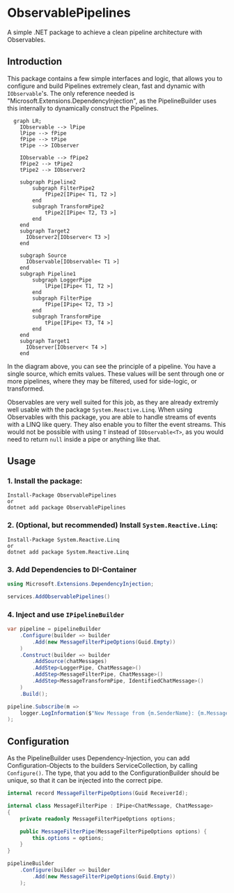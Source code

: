 # ObservablePipelines

A simple .NET package to achieve a clean pipeline architecture with Observables.

## Introduction

This package contains a few simple interfaces and logic, that allows you to configure and build Pipelines extremely clean, fast and dynamic with `IObservable`'s. The only reference needed is "Microsoft.Extensions.DependencyInjection", as the PipelineBuilder uses this internally to dynamically construct the Pipelines.

```mermaid
  graph LR;
    IObservable --> lPipe
    lPipe --> fPipe
    fPipe --> tPipe
    tPipe --> IObserver

    IObservable --> fPipe2
    fPipe2 --> tPipe2
    tPipe2 --> IObserver2

    subgraph Pipeline2
        subgraph FilterPipe2
            fPipe2[IPipe< T1, T2 >]
        end
        subgraph TransformPipe2
            tPipe2[IPipe< T2, T3 >]
        end
    end
    subgraph Target2
      IObserver2[IObserver< T3 >]
    end

    subgraph Source
      IObservable[IObservable< T1 >]
    end
    subgraph Pipeline1
        subgraph LoggerPipe
            lPipe[IPipe< T1, T2 >]
        end
        subgraph FilterPipe
            fPipe[IPipe< T2, T3 >]
        end
        subgraph TransformPipe
            tPipe[IPipe< T3, T4 >]
        end
    end
    subgraph Target1
      IObserver[IObserver< T4 >]
    end

```

In the diagram above, you can see the principle of a pipeline. You have a single source, which emits values. These values will be sent through one or more pipelines, where they may be filtered, used for side-logic, or transformed.

Observables are very well suited for this job, as they are already extremly well usable with the package `System.Reactive.Linq`. When using Observables with this package, you are able to handle streams of events with a LINQ like query. They also enable you to filter the event streams. This would not be possible with using `T` instead of `IObservable<T>`, as you would need to return `null` inside a pipe or anything like that.

## Usage

### 1. Install the package:

```console
Install-Package ObservablePipelines
or
dotnet add package ObservablePipelines
```

### 2. (Optional, but recommended) Install `System.Reactive.Linq`:

```console
Install-Package System.Reactive.Linq
or
dotnet add package System.Reactive.Linq
```

### 3. Add Dependencies to DI-Container

```csharp
using Microsoft.Extensions.DependencyInjection;

services.AddObservablePipelines()
```

### 4. Inject and use `IPipelineBuilder`

```csharp
var pipeline = pipelineBuilder
    .Configure(builder => builder
        .Add(new MessageFilterPipeOptions(Guid.Empty))
    )
    .Construct(builder => builder
        .AddSource(chatMessages)
        .AddStep<LoggerPipe, ChatMessage>()
        .AddStep<MessageFilterPipe, ChatMessage>()
        .AddStep<MessageTransformPipe, IdentifiedChatMessage>()
    )
    .Build();

pipeline.Subscribe(m =>
    logger.LogInformation($"New Message from {m.SenderName}: {m.Message}.")
);
```

## Configuration

As the PipelineBuilder uses Dependency-Injection, you can add Configuration-Objects to the builders ServiceCollection, by calling `Configure()`. The type, that you add to the ConfigurationBuilder should be unique, so that it can be injected into the correct pipe.

```csharp
internal record MessageFilterPipeOptions(Guid ReceiverId);

internal class MessageFilterPipe : IPipe<ChatMessage, ChatMessage>
{
    private readonly MessageFilterPipeOptions options;

    public MessageFilterPipe(MessageFilterPipeOptions options) {
        this.options = options;
    }
}

pipelineBuilder
    .Configure(builder => builder
        .Add(new MessageFilterPipeOptions(Guid.Empty))
    );
```

